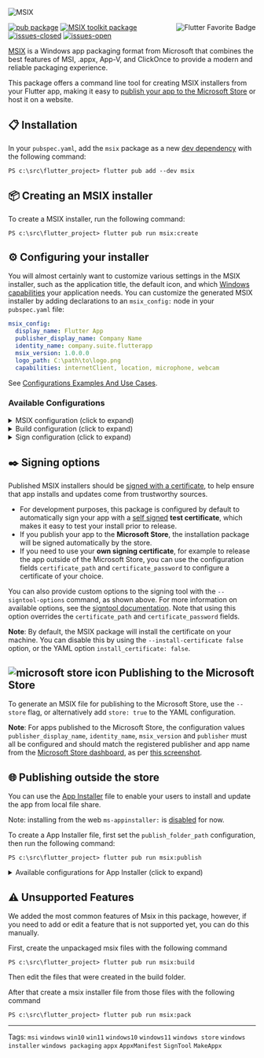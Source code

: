 ![MSIX](https://user-images.githubusercontent.com/946652/138101650-bf934b21-ced7-4836-a197-2e424ee1f86c.png)

<a href="https://flutter.dev/docs/development/packages-and-plugins/favorites" title="Flutter Favorite program">
<img
  src="https://user-images.githubusercontent.com/946652/152225760-309041e9-266e-42da-9915-34478ee74736.png"
  alt="Flutter Favorite Badge"
  align="right">
</a>

[![pub package](https://img.shields.io/pub/v/msix.svg?color=blue)](https://pub.dev/packages/msix) [![MSIX toolkit package](https://img.shields.io/github/v/tag/microsoft/MSIX-Toolkit?color=blue&label=MSIX-Toolkit)](https://github.com/microsoft/MSIX-Toolkit) [![issues-closed](https://img.shields.io/github/issues-closed/YehudaKremer/msix?color=green)](https://github.com/YehudaKremer/msix/issues?q=is%3Aissue+is%3Aclosed) [![issues-open](https://img.shields.io/github/issues-raw/YehudaKremer/msix)](https://github.com/YehudaKremer/msix/issues)

<!-- [![Codemagic build status](https://api.codemagic.io/apps/61fc249977f79ce332414c45/61fc249977f79ce332414c44/status_badge.svg)](https://codemagic.io/apps/61fc249977f79ce332414c45/61fc249977f79ce332414c44/latest_build) -->

[MSIX] is a Windows app packaging format from Microsoft that combines the best
features of MSI, .appx, App-V, and ClickOnce to provide a modern and reliable
packaging experience.

This package offers a command line tool for creating MSIX installers from your
Flutter app, making it easy to [publish your app to the Microsoft Store] or host
it on a website.

## 📋 Installation

In your `pubspec.yaml`, add the `msix` package as a new [dev dependency] with
the following command:

```console
PS c:\src\flutter_project> flutter pub add --dev msix
```

## 📦 Creating an MSIX installer

To create a MSIX installer, run the following command:

```console
PS c:\src\flutter_project> flutter pub run msix:create
```

## ⚙️ Configuring your installer

You will almost certainly want to customize various settings in the MSIX
installer, such as the application title, the default icon, and which [Windows
capabilities] your application needs. You can customize the generated MSIX
installer by adding declarations to an `msix_config:` node in your
`pubspec.yaml` file:

```yaml
msix_config:
  display_name: Flutter App
  publisher_display_name: Company Name
  identity_name: company.suite.flutterapp
  msix_version: 1.0.0.0
  logo_path: C:\path\to\logo.png
  capabilities: internetClient, location, microphone, webcam
```

See [Configurations Examples And Use Cases].

### Available Configurations

<details>

<summary>MSIX configuration (click to expand)</summary>

| YAML name                           | Command-line argument           | Description (from Microsoft [Package manifest schema reference])                                  | Example                                     |
| ----------------------------------- | ------------------------------- | ------------------------------------------------------------------------------------------------- | ------------------------------------------- |
| `display_name`                      | `--display-name` `-d`           | A friendly app name that can be displayed to users.                                               | `Flutter App`                               |
| `publisher_display_name`            | `--publisher-display-name` `-u` | A friendly name for the publisher that can be displayed to users.                                 | `Company Name`                              |
| `identity_name`                     | `--identity-name` `-i`          | Defines the unique identifier for the app.                                                        | `company.suite.flutterapp`                  |
| `msix_version`                      | `--version`                     | The version number of the package, in `a.b.c.d` format. [see how the msix version is determined]. | `1.0.0.0`                                   |
| `logo_path`                         | `--logo-path` `-l`              | Path to an [image file] for use as the app icon (size recommended at least 400x400px).            | `C:\images\logo.png`                        |
| `trim_logo`                         | `--trim-logo <true/false>`      | If `false`, don't trim the logo image, default is `true`.                                         | `true`                                      |
| `capabilities`                      | `--capabilities` `-e`           | List of the [capabilities][windows capabilities] the app requires.                                | `internetClient,location,microphone,webcam` |
| `languages`                         | `--languages`                   | Declares the language resources contained in the package.                                         | `en-us, ja-jp`                              |
| `file_extension`                    | `--file-extension` `-f`         | File extensions that the app may be registered to open.                                           | `.picture, .image`                          |
| `protocol_activation`               | `--protocol-activation`         | [Protocols activation] that will activate the app.                                                | `http,https`                                |
| `app_uri_handler_hosts`             | `--app-uri-handler-hosts`       | Enable [apps for websites] using app URI handlers app.                                            | `test.com, test2.info`                      |
| `execution_alias`                   | `--execution-alias`             | [Execution alias] command (cmd) that will activate the app.                                       | `myapp`                                     |
| `enable_at_startup`                 | `--enable-at-startup`           | App start at startup or user log-in.                                                              | `true`                                      |
| `store`                             | `--store`                       | Generate a MSIX file for publishing to the Microsoft Store.                                       | `false`                                     |
| [Toast Notifications configuration] |                                 |                                                                                                   |                                             |

</details>

<details>
<summary>Build configuration (click to expand)</summary>

| YAML name       | Command-line argument          | Description                                                                                                                      | Example              |
| --------------- | ------------------------------ | -------------------------------------------------------------------------------------------------------------------------------- | -------------------- |
| `debug`         | `--debug` or `--release`       | Create MSIX from the **debug** or **release** build files (`\build\windows\runner\<Debug/Release>`), **release** is the default. | `true`               |
| `output_path`   | `--output-path` `-o`           | The directory where the output MSIX file should be stored.                                                                       | `C:\src\some\folder` |
| `output_name`   | `--output-name` `-n`           | The filename that should be given to the created MSIX file.                                                                      | `flutterApp_dev`     |
| `architecture`  | `--architecture` `-h`          | Describes the architecture of the code in the package, `x64` or `x86`, `x64` is default.                                         | `x64`                |
| `build_windows` | `--build-windows <true/false>` | If `false`, don't run the build command `flutter build windows`, default is `true`.                                              | `true`               |

</details>

<details>
<summary>Sign configuration (click to expand)</summary>

| YAML name              | Command-line argument                | Description                                                                                                  | Example                                                                                         |
| ---------------------- | ------------------------------------ | ------------------------------------------------------------------------------------------------------------ | ----------------------------------------------------------------------------------------------- |
| `certificate_path`     | `--certificate-path` `-c`            | Path to the certificate content to place in the store.                                                       | `C:\certs\signcert.pfx`                                                                         |
| `certificate_password` | `--certificate-password` `-p`        | Password for the certificate.                                                                                | `1234`                                                                                          |
| `publisher`            | `--publisher` `-b`                   | The `Subject` value in the certificate.                                                                      | `CN=BF212345-5644-46DF-8668-014043C1B138` or `CN=Contoso Software, O=Contoso Corporation, C=US` |
| `signtool_options`     | `--signtool-options`                 | Options to be provided to the `signtool` for app signing (see below.)                                        | `/v /fd SHA256 /f C:/Users/me/Desktop/my.cer`                                                   |
| `sign_msix`            | `--sign-msix <true/false>`           | If `false`, don't sign the msix file, default is `true`.<br />Note: when **false**, `publisher` is Required. | `true`                                                                                          |
| `install_certificate`  | `--install-certificate <true/false>` | If `false`, don't try to install the certificate, default is `true`.                                         | `true`                                                                                          |

</details>

## ✒️ Signing options

Published MSIX installers should be [signed with a certificate], to help ensure
that app installs and updates come from trustworthy sources.

- For development purposes, this package is configured by default to
  automatically sign your app with a [self signed] **test certificate**, which makes it easy
  to test your install prior to release.
- If you publish your app to the **Microsoft Store**, the installation package
  will be signed automatically by the store.
- If you need to use your **own signing certificate**, for example to release
  the app outside of the Microsoft Store, you can use the configuration fields
  `certificate_path` and `certificate_password` to configure a certificate of
  your choice.

You can also provide custom options to the signing tool with the
`--signtool-options` command, as shown above. For more information on available
options, see the [signtool documentation]. Note that using this option overrides
the `certificate_path` and `certificate_password` fields.

**Note**: By default, the MSIX package will install the certificate on your
machine. You can disable this by using the `--install-certificate false` option, or the YAML
option `install_certificate: false`.

## ![microsoft store icon][] Publishing to the Microsoft Store

To generate an MSIX file for publishing to the Microsoft Store, use the
`--store` flag, or alternatively add `store: true` to the YAML configuration.

**Note**: For apps published to the Microsoft Store, the configuration values
`publisher_display_name`, `identity_name`, `msix_version` and `publisher` must
all be configured and should match the registered publisher and app name from
the [Microsoft Store dashboard], as per [this screenshot].

## 🌐 Publishing outside the store

You can use the [App Installer] file to enable your users to install and update the app from local file share.

Note: installing from the web `ms-appinstaller:` is [disabled] for now.

To create a App Installer file, first set the `publish_folder_path` configuration,
then run the following command:

```console
PS c:\src\flutter_project> flutter pub run msix:publish
```

<details>
<summary>Available configurations for App Installer (click to expand)</summary>

##### App Installer configuration example:

```yaml
msix_config:
  display_name: Flutter App
  app_installer: #<-- app installer configuration
    publish_folder_path: c:\path\to\myPublishFolder
    hours_between_update_checks: 0
    automatic_background_task: true
    update_blocks_activation: true
    show_prompt: true
    force_update_from_any_version: false
  msix_version: 1.0.3.0
```

| YAML name                       | Command-line argument             | Description (from Microsoft [schema reference])                                                                                                    | Example                      |
| ------------------------------- | --------------------------------- | -------------------------------------------------------------------------------------------------------------------------------------------------- | ---------------------------- |
| `publish_folder_path`           | `--publish-folder-path`           | A path to publish folder, where the msix versions and the .appinstaller file will be saved.                                                        | `c:\path\to\myPublishFolder` |
| `hours_between_update_checks`   | `--hours-between-update-checks`   | Defines the minimal time gap between update checks, when the user open the app. default is **0** (will check for update every time the app opened) | `2`                          |
| `automatic_background_task`     | `--automatic-background-task`     | Checks for updates in the background every 8 hours independently of whether the user launched the app.                                             | `false`                      |
| `update_blocks_activation`      | `--update-blocks-activation`      | Defines the experience when an app update is checked for.                                                                                          | `false`                      |
| `show_prompt`                   | `--show-prompt`                   | Defines if a window is displayed when updates are being installed, and when updates are being checked for.                                         | `false`                      |
| `force_update_from_any_version` | `--force-update-from-any-version` | Allows the app to update from version x to version x++ or to downgrade from version x to version x--.                                              | `false`                      |

</details>

## ⚠️ Unsupported Features

We added the most common features of Msix in this package, however, if you need to add or edit a feature that is not supported yet, you can do this manually.

First, create the unpackaged msix files with the following command

```console
PS c:\src\flutter_project> flutter pub run msix:build
```

Then edit the files that were created in the build folder.

After that create a msix installer file from those files with the following command

```console
PS c:\src\flutter_project> flutter pub run msix:pack
```

---

Tags: `msi` `windows` `win10` `win11` `windows10` `windows11` `windows store` `windows installer` `windows packaging` `appx` `AppxManifest` `SignTool` `MakeAppx`

[msix]: https://docs.microsoft.com/en-us/windows/msix/
[publish your app to the microsoft store]: https://docs.microsoft.com/en-us/windows/uwp/publish/app-submissions
[dev dependency]: https://dart.dev/tools/pub/dependencies#dev-dependencies
[windows capabilities]: https://docs.microsoft.com/en-us/windows/uwp/packaging/app-capability-declarations
[package manifest schema reference]: https://docs.microsoft.com/en-us/uwp/schemas/appxpackage/appxmanifestschema/schema-root
[schema reference]: https://docs.microsoft.com/en-us/uwp/schemas/appinstallerschema/element-onlaunch
[app installer]: https://docs.microsoft.com/en-us/windows/msix/app-installer/app-installer-file-overview
[image file]: https://github.com/brendan-duncan/image#supported-image-formats
[protocols activation]: https://docs.microsoft.com/en-us/windows/uwp/launch-resume/handle-uri-activation
[execution alias]: https://docs.microsoft.com/en-us/uwp/schemas/appxpackage/uapmanifestschema/element-uap5-executionalias
[signed with a certificate]: https://docs.microsoft.com/en-us/windows/msix/package/create-certificate-package-signing
[signtool documentation]: https://docs.microsoft.com/en-us/dotnet/framework/tools/signtool-exe
[microsoft store icon]: https://user-images.githubusercontent.com/946652/152312614-1e86b108-98af-4bcf-8a75-d7a4449078b2.png
[microsoft store dashboard]: https://partner.microsoft.com/dashboard
[this screenshot]: https://user-images.githubusercontent.com/946652/138753431-fa7dee7d-99b6-419c-94bf-4514c761abba.png
[disabled]: https://docs.microsoft.com/en-us/windows/msix/app-installer/installing-windows10-apps-web
[self signed]: https://docs.microsoft.com/en-us/windows/msix/package/create-certificate-package-signing#create-a-self-signed-certificate
[configurations examples and use cases]: https://pub.dev/packages/msix/example
[see how the msix version is determined]: https://github.com/YehudaKremer/msix/blob/main/doc/msix_version.md
[toast notifications configuration]: https://github.com/YehudaKremer/msix/blob/main/doc/toast_notifications_configuration.md
[apps for websites]: https://docs.microsoft.com/en-us/windows/uwp/launch-resume/web-to-app-linking

